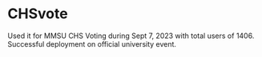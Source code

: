 # CHSvote
Used it for MMSU CHS Voting during Sept 7, 2023 with total users of 1406.
Successful deployment on official university event.
